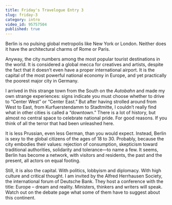 ```yaml
---
title: Friday's Travelogue Entry 3
slug: friday-3
category: intro
video_id: 95757504
published: true
---
```


Berlin is no pulsing global metropolis like New York or London. Neither does it have the architectural charms of Rome or Paris. 

Anyway, the city numbers among the most popular tourist destinations in the world. It is considered a global mecca for creatives and artists, despite the fact that it doesn’t even have a proper international airport. It is the capital of the most powerful national economy in Europe, and yet practically the poorest major city in Germany.

I arrived in this strange town from the South on the _Autobahn_ and made my own strange experiences: signs indicate you must choose whether to drive to “Center West” or “Center East.” But after having strolled around from West to East, from Kurfuerstendamm to Stadtmitte, I couldn’t really find what in other cities is called a “downtown.” There is a lot of history, but almost no central space to celebrate national pride. For good reasons. If you think of all the terror that had been unleashed here. 

It is less Prussian, even less German, than you would expect. Instead, Berlin is sexy to the global citizens of the ages of 18 to 30. Probably, because the city embodies their values: rejection of consumption, skepticism toward traditional authorities, solidarity and tolerance—to name a few. It seems, Berlin has become a network, with visitors and residents, the past and the present, all actors on equal footing. 

Still, it is also the capital. With politics, lobbyism and diplomacy. With high culture and critical thought. I am invited by the Alfred Herrhausen Society, the international forum of Deutsche Bank. They host a conference with the title: Europe – dream and reality. Ministers, thinkers and writers will speak. Watch out on the debate page what some of them have to suggest about this continent.
